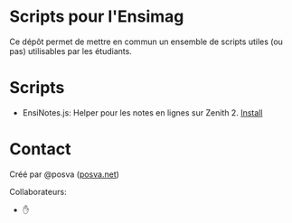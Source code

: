 Scripts pour l'Ensimag
===

Ce dépôt permet de mettre en commun un ensemble de scripts utiles (ou pas) utilisables par les étudiants.

# Scripts

* EnsiNotes.js: Helper pour les notes en lignes sur Zenith 2. [Install](https://openuserjs.org/scripts/posva/imag/EnsiNotes)

# Contact

Créé par @posva ([posva.net](http://posva.net))

Collaborateurs:

* :hand:

